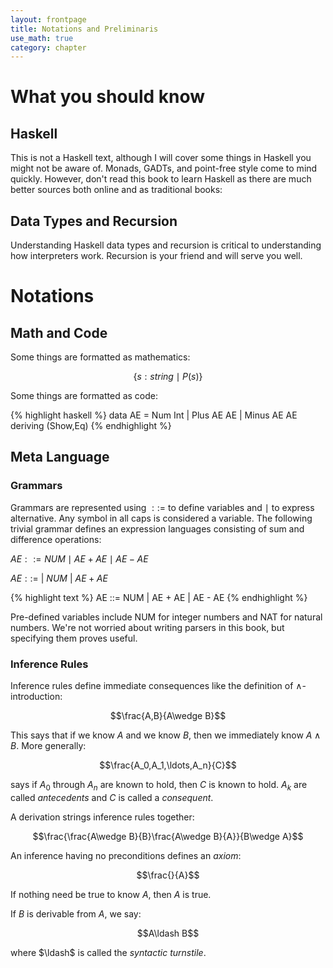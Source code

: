 ```yaml
---
layout: frontpage
title: Notations and Preliminaris
use_math: true
category: chapter
---
```

# What you should know

## Haskell

This is not a Haskell text, although I will cover some things in Haskell you might not be aware of.  Monads, GADTs, and point-free style come to mind quickly.  However, don't read this book to learn Haskell as there are much better sources both online and as traditional books:

## Data Types and Recursion

Understanding Haskell data types and recursion is critical to understanding how interpreters work.  Recursion is your friend and will serve you well.

# Notations

## Math and Code

Some things are formatted as mathematics:

$$\{s:string\mid P(s)\}$$

Some things are formatted as code:

{% highlight haskell %}
data AE = Num Int
        | Plus AE AE
        | Minus AE AE
          deriving (Show,Eq)
{% endhighlight %}

## Meta Language

### Grammars

Grammars are represented using $::=$ to define variables and $\mid$ to express alternative.  Any symbol in all caps is considered a variable.  The following trivial grammar defines an expression languages consisting of sum and difference operations:

$AE ::= NUM \mid AE + AE \mid AE - AE$

$AE ::=$ | $NUM$
| $AE + AE$

{% highlight text %}
AE ::= NUM | AE + AE | AE - AE
{% endhighlight %}

Pre-defined variables include NUM for integer numbers and NAT for natural numbers.  We're not worried about writing parsers in this book, but specifying them proves useful.

### Inference Rules

Inference rules define immediate consequences like the definition of $\wedge$-introduction:

$$\frac{A,B}{A\wedge B}$$

This says that if we know $A$ and we know $B$, then we immediately know $A\wedge B$.  More generally:

$$\frac{A_0,A_1,\ldots,A_n}{C}$$

says if $A_0$ through $A_n$ are known to hold, then $C$ is known to hold.  $A_k$ are called _antecedents_ and $C$ is called a _consequent_.

A derivation strings inference rules together:

$$\frac{\frac{A\wedge B}{B}\frac{A\wedge B}{A}}{B\wedge A}$$

An inference having no preconditions defines an _axiom_:

$$\frac{}{A}$$

If nothing need be true to know $A$, then $A$ is true.

If $B$ is derivable from $A$, we say:

$$A\ldash B$$

where $\ldash$ is called the _syntactic turnstile_.
